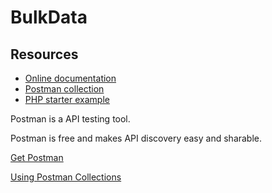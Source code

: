 # BulkData

## Resources
- [Online documentation](https://idxbroker.github.io/bulkdata/)
- [Postman collection](https://raw.githubusercontent.com/idxbroker/bulkdata/master/BulkdataAPI.postman_collection.json)
- [PHP starter example](https://github.com/idxbroker/bulkdata-php-starter)

Postman is a API testing tool. 

Postman is free and makes API discovery easy and sharable.

[Get Postman](https://www.getpostman.com/apps)

[Using Postman Collections](https://learning.getpostman.com/docs/postman/collections/creating_collections/)

